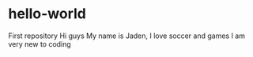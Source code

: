# hello-world
First repository
Hi guys
My name is Jaden, I love soccer and games
I am very new to coding
